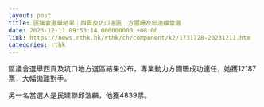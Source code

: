 ```yaml
---
layout: post
title: 區議會選舉結果｜西貢及坑口選區　方國珊及邱浩麟當選
date: 2023-12-11 09:53:14.000000000 +08:00
link: https://news.rthk.hk/rthk/ch/component/k2/1731728-20231211.htm
categories: rthk
---
```


區議會選舉西貢及坑口地方選區結果公布，專業動力方國珊成功連任，她獲12187票，大幅拋離對手。

另一名當選人是民建聯邱浩麟，他獲4839票。
